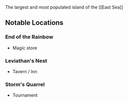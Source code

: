 The largest and most populated island of the [[East Sea]]

## Notable Locations
### End of the Rainbow
- Magic store 

### Leviathan's Nest
- Tavern / Inn

### Storm's Quarrel
- Tournament
